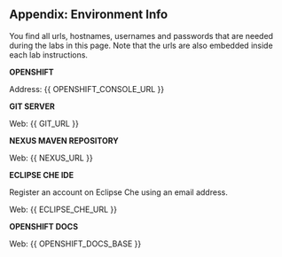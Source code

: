 ## Appendix: Environment Info

You find all urls, hostnames, usernames and passwords that are needed during the 
labs in this page. Note that the urls are also embedded inside each lab instructions.

**OPENSHIFT**

Address: {{ OPENSHIFT_CONSOLE_URL }}

**GIT SERVER**

Web: {{ GIT_URL }}

**NEXUS MAVEN REPOSITORY**

Web: {{ NEXUS_URL }}

**ECLIPSE CHE IDE**

Register an account on Eclipse Che using an email address.

Web: {{ ECLIPSE_CHE_URL }}

**OPENSHIFT DOCS**

Web: {{ OPENSHIFT_DOCS_BASE }}
